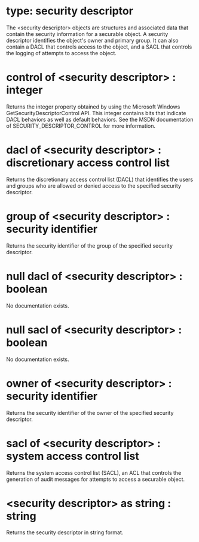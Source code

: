 # type: security descriptor

The &lt;security descriptor&gt; objects are structures and associated data that contain the security information for a securable object. A security descriptor identifies the object&#39;s owner and primary group. It can also contain a DACL that controls access to the object, and a SACL that controls the logging of attempts to access the object.

# control of &lt;security descriptor&gt; : integer

Returns the integer property obtained by using the Microsoft Windows GetSecurityDescriptorControl API. This integer contains bits that indicate DACL behaviors as well as default behaviors. See the MSDN documentation of SECURITY_DESCRIPTOR_CONTROL for more information.

# dacl of &lt;security descriptor&gt; : discretionary access control list

Returns the discretionary access control list (DACL) that identifies the users and groups who are allowed or denied access to the specified security descriptor.

# group of &lt;security descriptor&gt; : security identifier

Returns the security identifier of the group of the specified security descriptor.

# null dacl of &lt;security descriptor&gt; : boolean

No documentation exists.

# null sacl of &lt;security descriptor&gt; : boolean

No documentation exists.

# owner of &lt;security descriptor&gt; : security identifier

Returns the security identifier of the owner of the specified security descriptor.

# sacl of &lt;security descriptor&gt; : system access control list

Returns the system access control list (SACL), an ACL that controls the generation of audit messages for attempts to access a securable object.

# &lt;security descriptor&gt; as string : string

Returns the security descriptor in string format.
